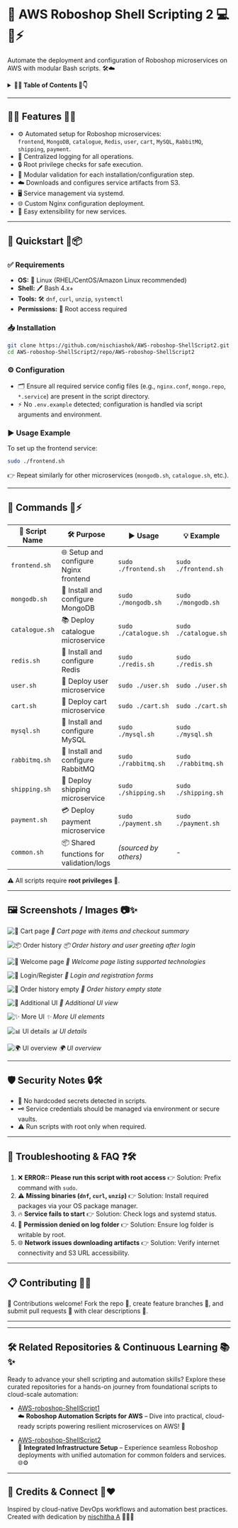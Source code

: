 
# 🚀 AWS Roboshop Shell Scripting 2 💻🐧⚡  
Automate the deployment and configuration of Roboshop microservices on AWS with modular Bash scripts. 🛠️☁️

<details>
  <summary><strong>📑✨ Table of Contents 🧾👇</strong></summary>

- [🌟 Features](#-features)
- [🧭 Quickstart](#-quickstart)
- [🔧 Commands](#-commands)
- [🖼️ Screenshots / Images](#-screenshots--images)
- [🧪 Testing & Linting](#-testing--linting)
- [🛡️ Security Notes](#-security-notes)
- [🧰 Troubleshooting & FAQ](#-troubleshooting--faq)
- [📋 Contributing](#-contributing)
- [📄 License](#-license)
</details>

---

## 🌟✨ Features 🎯💡

- ⚙️ Automated setup for Roboshop microservices:  
  `frontend`, `MongoDB`, `catalogue`, `Redis`, `user`, `cart`, `MySQL`, `RabbitMQ`, `shipping`, `payment`.  
- 📜 Centralized logging for all operations.  
- 🔒 Root privilege checks for safe execution.  
- 🧩 Modular validation for each installation/configuration step.  
- ☁️ Downloads and configures service artifacts from S3.  
- 🖥️ Service management via systemd.  
- 🌐 Custom Nginx configuration deployment.  
- 🔧 Easy extensibility for new services.  

---

## 🧭 Quickstart 🚀📦

### ✅ Requirements

- **OS:** 🐧 Linux (RHEL/CentOS/Amazon Linux recommended)  
- **Shell:** 🖊️ Bash 4.x+  
- **Tools:** 🛠️ `dnf`, `curl`, `unzip`, `systemctl`  
- **Permissions:** 🔑 Root access required  

### 📥 Installation

```sh
git clone https://github.com/nischiashok/AWS-roboshop-ShellScript2.git
cd AWS-roboshop-ShellScript2/repo/AWS-roboshop-ShellScript2
````

### ⚙️ Configuration

* 🗂️ Ensure all required service config files (e.g., `nginx.conf`, `mongo.repo`, `*.service`) are present in the script directory.
* ⚡ No `.env.example` detected; configuration is handled via script arguments and environment.

### ▶️ Usage Example

To set up the frontend service:

```sh
sudo ./frontend.sh
```

👉 Repeat similarly for other microservices (`mongodb.sh`, `catalogue.sh`, etc.).



---

## 🔧 Commands 📝⚡

| 📜 Script Name | 🛠️ Purpose                             | ▶️ Usage              | 💡 Example            |
| -------------- | --------------------------------------- | --------------------- | --------------------- |
| `frontend.sh`  | 🌐 Setup and configure Nginx frontend   | `sudo ./frontend.sh`  | `sudo ./frontend.sh`  |
| `mongodb.sh`   | 🍃 Install and configure MongoDB        | `sudo ./mongodb.sh`   | `sudo ./mongodb.sh`   |
| `catalogue.sh` | 📚 Deploy catalogue microservice        | `sudo ./catalogue.sh` | `sudo ./catalogue.sh` |
| `redis.sh`     | 🧮 Install and configure Redis          | `sudo ./redis.sh`     | `sudo ./redis.sh`     |
| `user.sh`      | 👤 Deploy user microservice             | `sudo ./user.sh`      | `sudo ./user.sh`      |
| `cart.sh`      | 🛒 Deploy cart microservice             | `sudo ./cart.sh`      | `sudo ./cart.sh`      |
| `mysql.sh`     | 🐬 Install and configure MySQL          | `sudo ./mysql.sh`     | `sudo ./mysql.sh`     |
| `rabbitmq.sh`  | 🐇 Install and configure RabbitMQ       | `sudo ./rabbitmq.sh`  | `sudo ./rabbitmq.sh`  |
| `shipping.sh`  | 🚚 Deploy shipping microservice         | `sudo ./shipping.sh`  | `sudo ./shipping.sh`  |
| `payment.sh`   | 💳 Deploy payment microservice          | `sudo ./payment.sh`   | `sudo ./payment.sh`   |
| `common.sh`    | 📦 Shared functions for validation/logs | *(sourced by others)* | -                     |

⚠️ All scripts require **root privileges** 🔑.

---

## 🖼️ Screenshots / Images 📷✨

![🛒 Cart page](screenshot/Screenshot%202025-07-20%20122948.png)
*🛒 Cart page with items and checkout summary*

![📦 Order history](screenshot/Screenshot%202025-07-20%20123016.png)
*📦 Order history and user greeting after login*

![🚀 Welcome page](screenshot/Screenshot%202025-07-20%20123030.png)
*🚀 Welcome page listing supported technologies*

![🔑 Login/Register](screenshot/Screenshot%202025-07-20%20123105.png)
*🔑 Login and registration forms*

![📂 Order history empty](screenshot/Screenshot%202025-07-20%20123130.png)
*📂 Order history empty state*

![🎨 Additional UI](screenshot/Screenshot%202025-07-20%20123155.png)
*🎨 Additional UI view*

![✨ More UI](screenshot/Screenshot%202025-07-20%20123215.png)
*✨ More UI elements*

![📊 UI details](screenshot/Screenshot%202025-07-20%20123230.png)
*📊 UI details*

![🌍 UI overview](screenshot/Screenshot%202025-07-20%20123249.png)
*🌍 UI overview*

---


## 🛡️ Security Notes 🔒🛠️

* 🔑 No hardcoded secrets detected in scripts.
* 🗝️ Service credentials should be managed via environment or secure vaults.
* ⚠️ Run scripts with root only when required.

---

## 🧰 Troubleshooting & FAQ ❓🛠️

1. ❌ **ERROR:: Please run this script with root access**
   👉 Solution: Prefix command with `sudo`.
2. ⚠️ **Missing binaries (`dnf`, `curl`, `unzip`)**
   👉 Solution: Install required packages via your OS package manager.
3. 🔥 **Service fails to start**
   👉 Solution: Check logs and systemd status.
4. 📝 **Permission denied on log folder**
   👉 Solution: Ensure log folder is writable by root.
5. 🌐 **Network issues downloading artifacts**
   👉 Solution: Verify internet connectivity and S3 URL accessibility.

---

## 📋 Contributing 🤝✨

🙌 Contributions welcome!
Fork the repo 🍴, create feature branches 🌱, and submit pull requests 🔄 with clear descriptions 📝.

---

---
## 🛠️ Related Repositories & Continuous Learning 📚✨

Ready to advance your shell scripting and automation skills? Explore these curated repositories for a hands-on journey from foundational scripts to cloud-scale automation:

- [AWS-roboshop-ShellScript1](https://github.com/nischiashok/AWS-roboshop-ShellScript1)  
  ☁️ **Roboshop Automation Scripts for AWS** – Dive into practical, cloud-ready scripts powering resilient microservices on AWS! 🚀

- [AWS-roboshop-ShellScript2](https://github.com/nischiashok/AWS-roboshop-ShellScript2)  
  🤖 **Integrated Infrastructure Setup** – Experience seamless Roboshop deployments with unified automation for common folders and services. 🌐⚙️

---

## 🤝 Credits & Connect 💬❤️

Inspired by cloud-native DevOps workflows and automation best practices.  
Created with dedication by [nischitha A](https://github.com/nischiashok) 👩‍💻✨

